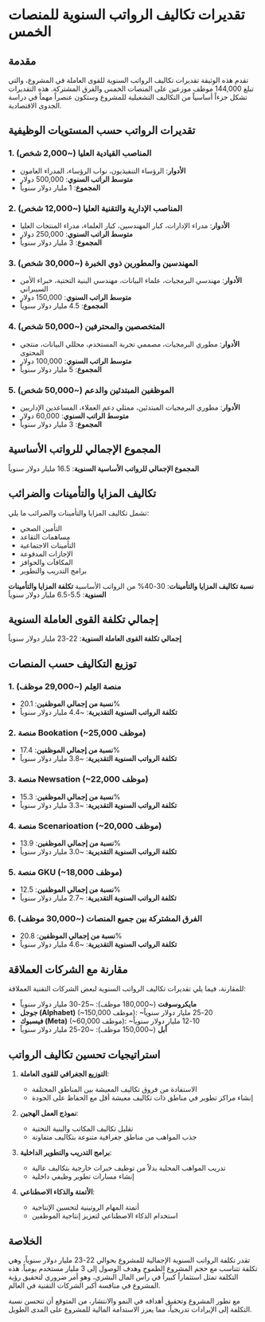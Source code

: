 # تقديرات تكاليف الرواتب السنوية للمنصات الخمس

## مقدمة

تقدم هذه الوثيقة تقديرات تكاليف الرواتب السنوية للقوى العاملة في المشروع، والتي تبلغ 144,000 موظف موزعين على المنصات الخمس والفرق المشتركة. هذه التقديرات تشكل جزءاً أساسياً من التكاليف التشغيلية للمشروع وستكون عنصراً مهماً في دراسة الجدوى الاقتصادية.

## تقديرات الرواتب حسب المستويات الوظيفية

### 1. المناصب القيادية العليا (~2,000 شخص)
- **الأدوار**: الرؤساء التنفيذيون، نواب الرؤساء، المدراء العامون
- **متوسط الراتب السنوي**: 500,000 دولار
- **المجموع**: 1 مليار دولار سنوياً

### 2. المناصب الإدارية والتقنية العليا (~12,000 شخص)
- **الأدوار**: مدراء الإدارات، كبار المهندسين، كبار العلماء، مدراء المنتجات العليا
- **متوسط الراتب السنوي**: 250,000 دولار
- **المجموع**: 3 مليار دولار سنوياً

### 3. المهندسين والمطورين ذوي الخبرة (~30,000 شخص)
- **الأدوار**: مهندسي البرمجيات، علماء البيانات، مهندسي البنية التحتية، خبراء الأمن السيبراني
- **متوسط الراتب السنوي**: 150,000 دولار
- **المجموع**: 4.5 مليار دولار سنوياً

### 4. المتخصصين والمحترفين (~50,000 شخص)
- **الأدوار**: مطوري البرمجيات، مصممي تجربة المستخدم، محللي البيانات، منتجي المحتوى
- **متوسط الراتب السنوي**: 100,000 دولار
- **المجموع**: 5 مليار دولار سنوياً

### 5. الموظفين المبتدئين والدعم (~50,000 شخص)
- **الأدوار**: مطوري البرمجيات المبتدئين، ممثلي دعم العملاء، المساعدين الإداريين
- **متوسط الراتب السنوي**: 60,000 دولار
- **المجموع**: 3 مليار دولار سنوياً

## المجموع الإجمالي للرواتب الأساسية

**المجموع الإجمالي للرواتب الأساسية السنوية**: 16.5 مليار دولار سنوياً

## تكاليف المزايا والتأمينات والضرائب

تشمل تكاليف المزايا والتأمينات والضرائب ما يلي:
- التأمين الصحي
- مساهمات التقاعد
- التأمينات الاجتماعية
- الإجازات المدفوعة
- المكافآت والحوافز
- برامج التدريب والتطوير

**نسبة تكاليف المزايا والتأمينات**: 30-40% من الرواتب الأساسية
**تكلفة المزايا والتأمينات السنوية**: 5.5-6.5 مليار دولار سنوياً

## إجمالي تكلفة القوى العاملة السنوية

**إجمالي تكلفة القوى العاملة السنوية**: 22-23 مليار دولار سنوياً

## توزيع التكاليف حسب المنصات

### 1. منصة العِلم (~29,000 موظف)
- **نسبة من إجمالي الموظفين**: 20.1%
- **تكلفة الرواتب السنوية التقديرية**: ~4.4 مليار دولار سنوياً

### 2. منصة Bookation (~25,000 موظف)
- **نسبة من إجمالي الموظفين**: 17.4%
- **تكلفة الرواتب السنوية التقديرية**: ~3.8 مليار دولار سنوياً

### 3. منصة Newsation (~22,000 موظف)
- **نسبة من إجمالي الموظفين**: 15.3%
- **تكلفة الرواتب السنوية التقديرية**: ~3.3 مليار دولار سنوياً

### 4. منصة Scenarioation (~20,000 موظف)
- **نسبة من إجمالي الموظفين**: 13.9%
- **تكلفة الرواتب السنوية التقديرية**: ~3.0 مليار دولار سنوياً

### 5. منصة GKU (~18,000 موظف)
- **نسبة من إجمالي الموظفين**: 12.5%
- **تكلفة الرواتب السنوية التقديرية**: ~2.7 مليار دولار سنوياً

### 6. الفرق المشتركة بين جميع المنصات (~30,000 موظف)
- **نسبة من إجمالي الموظفين**: 20.8%
- **تكلفة الرواتب السنوية التقديرية**: ~4.6 مليار دولار سنوياً

## مقارنة مع الشركات العملاقة

للمقارنة، فيما يلي تقديرات تكاليف الرواتب السنوية لبعض الشركات التقنية العملاقة:

- **مايكروسوفت** (~180,000 موظف): ~25-30 مليار دولار سنوياً
- **جوجل (Alphabet)** (~150,000 موظف): ~20-25 مليار دولار سنوياً
- **فيسبوك (Meta)** (~60,000 موظف): ~10-12 مليار دولار سنوياً
- **أبل** (~150,000 موظف): ~20-25 مليار دولار سنوياً

## استراتيجيات تحسين تكاليف الرواتب

1. **التوزيع الجغرافي للقوى العاملة**:
   - الاستفادة من فروق تكاليف المعيشة بين المناطق المختلفة
   - إنشاء مراكز تطوير في مناطق ذات تكاليف معيشة أقل مع الحفاظ على الجودة

2. **نموذج العمل الهجين**:
   - تقليل تكاليف المكاتب والبنية التحتية
   - جذب المواهب من مناطق جغرافية متنوعة بتكاليف متفاوتة

3. **برامج التدريب والتطوير الداخلية**:
   - تدريب المواهب المحلية بدلاً من توظيف خبرات خارجية بتكاليف عالية
   - إنشاء مسارات تطوير وظيفي داخلية

4. **الأتمتة والذكاء الاصطناعي**:
   - أتمتة المهام الروتينية لتحسين الإنتاجية
   - استخدام الذكاء الاصطناعي لتعزيز إنتاجية الموظفين

## الخلاصة

تقدر تكلفة الرواتب السنوية الإجمالية للمشروع بحوالي 22-23 مليار دولار سنوياً، وهي تكلفة تتناسب مع حجم المشروع الطموح وهدف الوصول إلى 3 مليار مستخدم يومياً. هذه التكلفة تمثل استثماراً كبيراً في رأس المال البشري، وهو أمر ضروري لتحقيق رؤية المشروع في منافسة أكبر الشركات التقنية في العالم.

مع تطور المشروع وتحقيق أهدافه في النمو والانتشار، من المتوقع أن تتحسن نسبة التكلفة إلى الإيرادات تدريجياً، مما يعزز الاستدامة المالية للمشروع على المدى الطويل.
